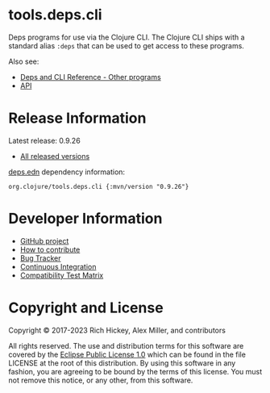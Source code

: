 tools.deps.cli
========================================

Deps programs for use via the Clojure CLI. The Clojure CLI ships with a standard alias `:deps` that can be used to get access to these programs.

Also see:

* [Deps and CLI Reference - Other programs](https://clojure.org/reference/deps_and_cli#_other_programs)
* [API](https://clojure.github.io/tools.deps.cli)

# Release Information

Latest release: 0.9.26

* [All released versions](https://search.maven.org/#search%7Cgav%7C1%7Cg%3A%22org.clojure%22%20AND%20a%3A%22tools.deps.cli%22)

[deps.edn](https://clojure.org/guides/deps_and_cli) dependency information:

```
org.clojure/tools.deps.cli {:mvn/version "0.9.26"}
```

# Developer Information

* [GitHub project](https://github.com/clojure/tools.deps.cli)
* [How to contribute](https://clojure.org/community/contributing)
* [Bug Tracker](https://clojure.atlassian.net/browse/TDEPS)
* [Continuous Integration](https://build.clojure.org/job/tools.deps.cli/)
* [Compatibility Test Matrix](https://build.clojure.org/job/tools.deps.cli-test-matrix/)

# Copyright and License

Copyright © 2017-2023 Rich Hickey, Alex Miller, and contributors

All rights reserved. The use and
distribution terms for this software are covered by the
[Eclipse Public License 1.0] which can be found in the file
LICENSE at the root of this distribution. By using this software
in any fashion, you are agreeing to be bound by the terms of this
license. You must not remove this notice, or any other, from this
software.

[Eclipse Public License 1.0]: https://opensource.org/licenses/eclipse-1.0.php
